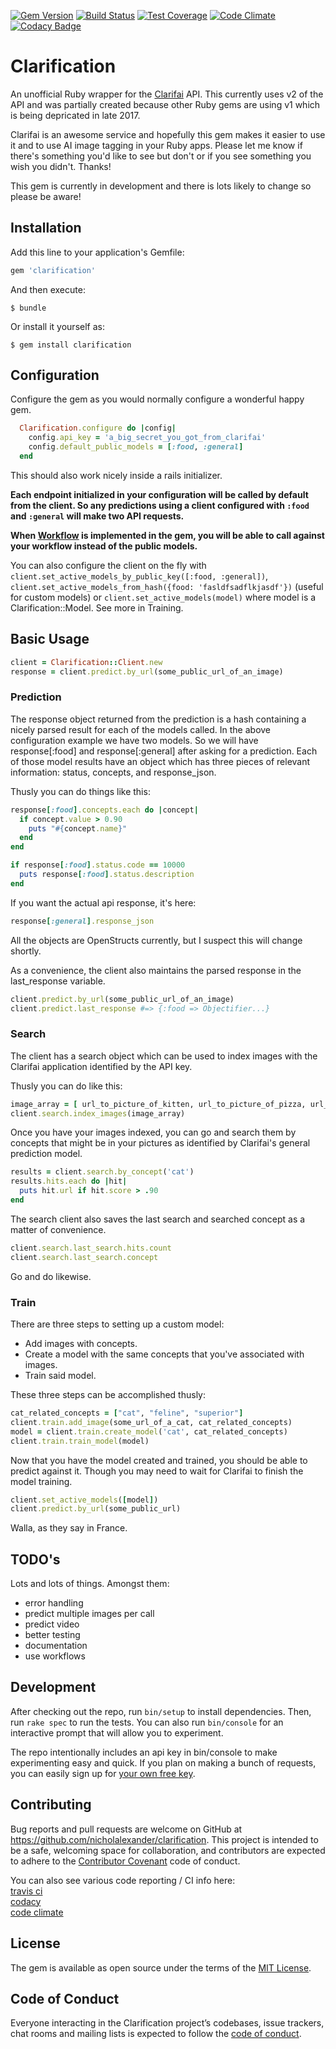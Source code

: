 [![Gem Version](https://badge.fury.io/rb/clarification.svg)](https://badge.fury.io/rb/clarification)
[![Build Status](https://travis-ci.org/nicholalexander/clarification.svg?branch=master)](https://travis-ci.org/nicholalexander/clarification)
[![Test Coverage](https://codeclimate.com/github/nicholalexander/clarification/badges/coverage.svg)](https://codeclimate.com/github/nicholalexander/clarification/coverage)
[![Code Climate](https://codeclimate.com/github/nicholalexander/clarification/badges/gpa.svg)](https://codeclimate.com/github/nicholalexander/clarification)
[![Codacy Badge](https://api.codacy.com/project/badge/Grade/cb0dd6cce7ec48a191696780951c5efe)](https://www.codacy.com/app/nicholalexander/clarification?utm_source=github.com&amp;utm_medium=referral&amp;utm_content=nicholalexander/clarification&amp;utm_campaign=Badge_Grade)

# Clarification

An unofficial Ruby wrapper for the [Clarifai](http://clarifai.com) API.  This currently uses v2 of the API and was partially created because other Ruby gems are using v1 which is being depricated in late 2017.

Clarifai is an awesome service and hopefully this gem makes it easier to use it and to use AI image tagging in your Ruby apps.  Please let me know if there's something you'd like to see but don't or if you see something you wish you didn't.  Thanks!

This gem is currently in development and there is lots likely to change so please be aware!

## Installation

Add this line to your application's Gemfile:

```ruby
gem 'clarification'
```

And then execute:

    $ bundle

Or install it yourself as:

    $ gem install clarification

## Configuration

Configure the gem as you would normally configure a wonderful happy gem.

```ruby
  Clarification.configure do |config|
    config.api_key = 'a_big_secret_you_got_from_clarifai'
    config.default_public_models = [:food, :general]
  end
```

This should also work nicely inside a rails initializer.

**Each endpoint initialized in your configuration will be called by default from the client.  So any predictions using a client configured with `:food` and `:general` will make two API requests.**

**When [Workflow](https://clarifai.com/developer/guide/workflow#workflow) is implemented in the gem, you will be able to call against your workflow instead of the public models.**

You can also configure the client on the fly with  `client.set_active_models_by_public_key([:food, :general])`, `client.set_active_models_from_hash({food: 'fasldfsadflkjasdf'})` (useful for custom models) or `client.set_active_models(model)` where model is a Clarification::Model.  See more in Training.

## Basic Usage

```ruby
client = Clarification::Client.new
response = client.predict.by_url(some_public_url_of_an_image)
```

### Prediction

The response object returned from the prediction is a hash containing a nicely parsed result for each of the models called.  In the above configuration example we have two models.  So we will have response[:food] and response[:general] after asking for a prediction.  Each of those model results have an object which has three pieces of relevant information: status, concepts, and response_json.

Thusly you can do things like this:

```ruby
response[:food].concepts.each do |concept|
  if concept.value > 0.90
    puts "#{concept.name}"
  end
end
```

```ruby
if response[:food].status.code == 10000
  puts response[:food].status.description
end
```

If you want the actual api response, it's here:

```ruby
response[:general].response_json
```

All the objects are OpenStructs currently, but I suspect this will change shortly.

As a convenience, the client also maintains the parsed response in the last_response variable.

```ruby
client.predict.by_url(some_public_url_of_an_image)
client.predict.last_response #=> {:food => Objectifier...}
```

### Search

The client has a search object which can be used to index images with the Clarifai application identified by the API key.  

Thusly you can do like this:

```ruby
image_array = [ url_to_picture_of_kitten, url_to_picture_of_pizza, url_to_picture_of_drake]
client.search.index_images(image_array)
```

Once you have your images indexed, you can go and search them by concepts that might be in your pictures as identified by Clarifai's general prediction model.

```ruby
results = client.search.by_concept('cat')
results.hits.each do |hit|
  puts hit.url if hit.score > .90
end
```

The search client also saves the last search and searched concept as a matter of convenience.

```ruby
client.search.last_search.hits.count
client.search.last_search.concept
```

Go and do likewise.

### Train

There are three steps to setting up a custom model:

* Add images with concepts.  
* Create a model with the same concepts that you've associated with images.
* Train said model.

These three steps can be accomplished thusly:

```ruby
cat_related_concepts = ["cat", "feline", "superior"]
client.train.add_image(some_url_of_a_cat, cat_related_concepts)
model = client.train.create_model('cat', cat_related_concepts)
client.train.train_model(model)
```

Now that you have the model created and trained, you should be able to predict against it.  Though you may need to wait for Clarifai to finish the model training.

```ruby
client.set_active_models([model])
client.predict.by_url(some_public_url)
```

Walla, as they say in France.

## TODO's

Lots and lots of things.  Amongst them:

* error handling
* predict multiple images per call
* predict video
* better testing
* documentation
* use workflows

## Development

After checking out the repo, run `bin/setup` to install dependencies. Then, run `rake spec` to run the tests. You can also run `bin/console` for an interactive prompt that will allow you to experiment.

The repo intentionally includes an api key in bin/console to make experimenting easy and quick.  If you plan on making a bunch of requests, you can easily sign up for [your own free key](https://clarifai.com/signup/).

## Contributing

Bug reports and pull requests are welcome on GitHub at https://github.com/nicholalexander/clarification. This project is intended to be a safe, welcoming space for collaboration, and contributors are expected to adhere to the [Contributor Covenant](http://contributor-covenant.org) code of conduct.

You can also see various code reporting / CI info here:  
[travis ci](https://travis-ci.org/nicholalexander/clarification)  
[codacy](https://www.codacy.com/app/nicholalexander/clarification)  
[code climate](https://codeclimate.com/github/nicholalexander/clarification)   

## License

The gem is available as open source under the terms of the [MIT License](http://opensource.org/licenses/MIT).

## Code of Conduct

Everyone interacting in the Clarification project’s codebases, issue trackers, chat rooms and mailing lists is expected to follow the [code of conduct](https://github.com/nicholalexander/clarification/blob/master/CODE_OF_CONDUCT.md).

